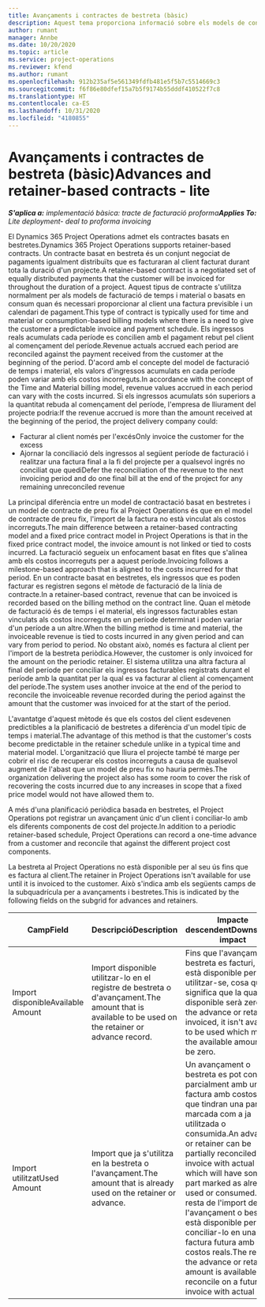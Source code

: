 ```yaml
---
title: Avançaments i contractes de bestreta (bàsic)
description: Aquest tema proporciona informació sobre els models de contractació basats en bestretes i els avançaments al Project Operations.
author: rumant
manager: Annbe
ms.date: 10/20/2020
ms.topic: article
ms.service: project-operations
ms.reviewer: kfend
ms.author: rumant
ms.openlocfilehash: 912b235af5e561349fdfb481e5f5b7c5514669c3
ms.sourcegitcommit: f6f86e80dfef15a7b5f9174b55dddf410522f7c8
ms.translationtype: HT
ms.contentlocale: ca-ES
ms.lasthandoff: 10/31/2020
ms.locfileid: "4180855"
---
```

# <a name="advances-and-retainer-based-contracts---lite"></a><span data-ttu-id="14980-103">Avançaments i contractes de bestreta (bàsic)</span><span class="sxs-lookup"><span data-stu-id="14980-103">Advances and retainer-based contracts - lite</span></span>


<span data-ttu-id="14980-104">_**S'aplica a:** implementació bàsica: tracte de facturació proforma_</span><span class="sxs-lookup"><span data-stu-id="14980-104">_**Applies To:** Lite deployment- deal to proforma invoicing_</span></span>

<span data-ttu-id="14980-105">El Dynamics 365 Project Operations admet els contractes basats en bestretes.</span><span class="sxs-lookup"><span data-stu-id="14980-105">Dynamics 365 Project Operations supports retainer-based contracts.</span></span> <span data-ttu-id="14980-106">Un contracte basat en bestreta és un conjunt negociat de pagaments igualment distribuïts que es facturaran al client facturat durant tota la duració d'un projecte.</span><span class="sxs-lookup"><span data-stu-id="14980-106">A retainer-based contract is a negotiated set of equally distributed payments that the customer will be invoiced for throughout the duration of a project.</span></span> <span data-ttu-id="14980-107">Aquest tipus de contracte s'utilitza normalment per als models de facturació de temps i material o basats en consum quan és necessari proporcionar al client una factura previsible i un calendari de pagament.</span><span class="sxs-lookup"><span data-stu-id="14980-107">This type of contract is typically used for time and material or consumption-based billing models where there is a need to give the customer a predictable invoice and payment schedule.</span></span> <span data-ttu-id="14980-108">Els ingressos reals acumulats cada període es concilien amb el pagament rebut pel client al començament del període.</span><span class="sxs-lookup"><span data-stu-id="14980-108">Revenue actuals accrued each period are reconciled against the payment received from the customer at the beginning of the period.</span></span> <span data-ttu-id="14980-109">D'acord amb el concepte del model de facturació de temps i material, els valors d'ingressos acumulats en cada període poden variar amb els costos incorreguts.</span><span class="sxs-lookup"><span data-stu-id="14980-109">In accordance with the concept of the Time and Material billing model, revenue values accrued in each period can vary with the costs incurred.</span></span> <span data-ttu-id="14980-110">Si els ingressos acumulats són superiors a la quantitat rebuda al començament del període, l'empresa de lliurament del projecte podria:</span><span class="sxs-lookup"><span data-stu-id="14980-110">If the revenue accrued is more than the amount received at the beginning of the period, the project delivery company could:</span></span>

- <span data-ttu-id="14980-111">Facturar al client només per l'excés</span><span class="sxs-lookup"><span data-stu-id="14980-111">Only invoice the customer for the excess</span></span> 
- <span data-ttu-id="14980-112">Ajornar la conciliació dels ingressos al següent període de facturació i realitzar una factura final a la fi del projecte per a qualsevol ingrés no conciliat que quedi</span><span class="sxs-lookup"><span data-stu-id="14980-112">Defer the reconciliation of the revenue to the next invoicing period and do one final bill at the end of the project for any remaining unreconciled revenue</span></span>

<span data-ttu-id="14980-113">La principal diferència entre un model de contractació basat en bestretes i un model de contracte de preu fix al Project Operations és que en el model de contracte de preu fix, l'import de la factura no està vinculat als costos incorreguts.</span><span class="sxs-lookup"><span data-stu-id="14980-113">The main difference between a retainer-based contracting model and a fixed price contract model in Project Operations is that in the fixed price contract model, the invoice amount is not linked or tied to costs incurred.</span></span> <span data-ttu-id="14980-114">La facturació segueix un enfocament basat en fites que s'alinea amb els costos incorreguts per a aquest període.</span><span class="sxs-lookup"><span data-stu-id="14980-114">Invoicing follows a milestone-based approach that is aligned to the costs incurred for that period.</span></span> <span data-ttu-id="14980-115">En un contracte basat en bestretes, els ingressos que es poden facturar es registren segons el mètode de facturació de la línia de contracte.</span><span class="sxs-lookup"><span data-stu-id="14980-115">In a retainer-based contract, revenue that can be invoiced is recorded based on the billing method on the contract line.</span></span> <span data-ttu-id="14980-116">Quan el mètode de facturació és de temps i el material, els ingressos facturables estan vinculats als costos incorreguts en un període determinat i poden variar d'un període a un altre.</span><span class="sxs-lookup"><span data-stu-id="14980-116">When the billing method is time and material, the invoiceable revenue is tied to costs incurred in any given period and can vary from period to period.</span></span> <span data-ttu-id="14980-117">No obstant això, només es factura al client per l'import de la bestreta periòdica.</span><span class="sxs-lookup"><span data-stu-id="14980-117">However, the customer is only invoiced for the amount on the periodic retainer.</span></span> <span data-ttu-id="14980-118">El sistema utilitza una altra factura al final del període per conciliar els ingressos facturables registrats durant el període amb la quantitat per la qual es va facturar al client al començament del període.</span><span class="sxs-lookup"><span data-stu-id="14980-118">The system uses another invoice at the end of the period to reconcile the invoiceable revenue recorded during the period against the amount that the customer was invoiced for at the start of the period.</span></span>

<span data-ttu-id="14980-119">L'avantatge d'aquest mètode és que els costos del client esdevenen predictibles a la planificació de bestretes a diferència d'un model típic de temps i material.</span><span class="sxs-lookup"><span data-stu-id="14980-119">The advantage of this method is that the customer's costs become predictable in the retainer schedule unlike in a typical time and material model.</span></span> <span data-ttu-id="14980-120">L'organització que lliura el projecte també té marge per cobrir el risc de recuperar els costos incorreguts a causa de qualsevol augment de l'abast que un model de preu fix no hauria permès.</span><span class="sxs-lookup"><span data-stu-id="14980-120">The organization delivering the project also has some room to cover the risk of recovering the costs incurred due to any increases in scope that a fixed price model would not have allowed them to.</span></span>

<span data-ttu-id="14980-121">A més d'una planificació periòdica basada en bestretes, el Project Operations pot registrar un avançament únic d'un client i conciliar-lo amb els diferents components de cost del projecte.</span><span class="sxs-lookup"><span data-stu-id="14980-121">In addition to a periodic retainer-based schedule, Project Operations can record a one-time advance from a customer and reconcile that against the different project cost components.</span></span>

<span data-ttu-id="14980-122">La bestreta al Project Operations no està disponible per al seu ús fins que es factura al client.</span><span class="sxs-lookup"><span data-stu-id="14980-122">The retainer in Project Operations isn't available for use until it is invoiced to the customer.</span></span> <span data-ttu-id="14980-123">Això s'indica amb els següents camps de la subquadrícula per a avançaments i bestretes.</span><span class="sxs-lookup"><span data-stu-id="14980-123">This is indicated by the following fields on the subgrid for advances and retainers.</span></span>

| <span data-ttu-id="14980-124">Camp</span><span class="sxs-lookup"><span data-stu-id="14980-124">Field</span></span> | <span data-ttu-id="14980-125">Descripció</span><span class="sxs-lookup"><span data-stu-id="14980-125">Description</span></span> | <span data-ttu-id="14980-126">Impacte descendent</span><span class="sxs-lookup"><span data-stu-id="14980-126">Downstream impact</span></span> |
| --- | --- | --- |
| <span data-ttu-id="14980-127">Import disponible</span><span class="sxs-lookup"><span data-stu-id="14980-127">Available Amount</span></span> | <span data-ttu-id="14980-128">Import disponible utilitzar-lo en el registre de bestreta o d'avançament.</span><span class="sxs-lookup"><span data-stu-id="14980-128">The amount that is available to be used on the retainer or advance record.</span></span> | <span data-ttu-id="14980-129">Fins que l'avançament o bestreta es facturi, no està disponible per utilitzar-se, cosa que significa que la quantitat disponible serà zero.</span><span class="sxs-lookup"><span data-stu-id="14980-129">Until the advance or retainer is invoiced, it isn't available to be used which means the available amount will be zero.</span></span> |
| <span data-ttu-id="14980-130">Import utilitzat</span><span class="sxs-lookup"><span data-stu-id="14980-130">Used Amount</span></span> | <span data-ttu-id="14980-131">Import que ja s'utilitza en la bestreta o l'avançament.</span><span class="sxs-lookup"><span data-stu-id="14980-131">The amount that is already used on the retainer or advance.</span></span> | <span data-ttu-id="14980-132">Un avançament o bestreta es pot conciliar parcialment amb una factura amb costos reals que tindran una part marcada com a ja utilitzada o consumida.</span><span class="sxs-lookup"><span data-stu-id="14980-132">An advance or retainer can be partially reconciled on an invoice with actual costs which will have some part marked as already used or consumed.</span></span> <span data-ttu-id="14980-133">La resta de l'import de l'avançament o bestreta està disponible per a conciliar-lo en una factura futura amb costos reals.</span><span class="sxs-lookup"><span data-stu-id="14980-133">The rest of the advance or retainer amount is available to reconcile on a future invoice with actual costs.</span></span> |
